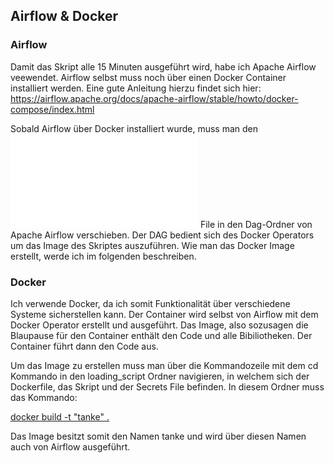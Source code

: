 ## Airflow & Docker

### Airflow

Damit das Skript alle 15 Minuten ausgeführt wird, habe ich Apache Airflow veewendet.
Airflow selbst muss noch über einen Docker Container installiert werden. Eine
gute Anleitung hierzu findet sich hier:
https://airflow.apache.org/docs/apache-airflow/stable/howto/docker-compose/index.html

Sobald Airflow über Docker installiert wurde, muss man den ![a](airflow_dag/tankdaten_dag.py) File
in den Dag-Ordner von Apache Airflow verschieben.
Der DAG bedient sich des Docker Operators um das Image des Skriptes auszuführen.
Wie man das Docker Image erstellt, werde ich im folgenden beschreiben.

### Docker

Ich verwende Docker, da ich somit Funktionalität über verschiedene Systeme sicherstellen
kann. Der Container wird selbst von Airflow mit dem Docker Operator erstellt und ausgeführt.
Das Image, also sozusagen die Blaupause für den Container enthält den Code und alle Bibiliotheken.
Der Container führt dann den Code aus.

Um das Image zu erstellen muss man über die Kommandozeile mit dem cd Kommando in
den loading_script Ordner navigieren, in welchem sich der Dockerfile, das Skript
und der Secrets File befinden. In diesem Ordner muss das Kommando:

<ins>docker build -t "tanke" .</ins>

Das Image besitzt somit den Namen tanke und wird über diesen Namen auch von Airflow
ausgeführt. 

